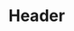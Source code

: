 <!-- TITLE: Structured Exception Handlers (SEH) -->
<!-- SUBTITLE: A quick summary of Structured Exception Handlers -->

# Header